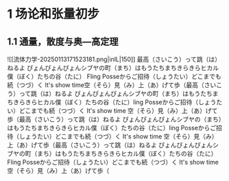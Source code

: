 # 1 场论和张量初步

## 1.1 通量，散度与奥—高定理

![[流体力学-20250113171523181.png|inlL|150]] 最高（さいこう）って跳（は）ねるよ ぴょんぴょんぴょんシブヤの町（まち）はもうたちまちきらきらヒカル僕（ぼく）たちの谷（たに）
Fling Posseからご招待（しょうたい）どこまでも続（つづ）く It's show time空（そら）見（み）上（あ）げて歩（最高（さいこう）って跳（は）ねるよ ぴょんぴょんぴょんシブヤの町（まち）はもうたちまちきらきらヒカル僕（ぼく）たちの谷（たに）ling Posseからご招待（しょうたい）どこまでも続（つづ）く It's show time 空（そら）見（み）上（あ）げて歩（最高（さいこう）って跳（は）ねるよ ぴょんぴょんぴょんシブヤの（まち）はもうたちまちきらきらヒカル僕（ぼく）たちの谷（たに）ling Posseからご招待（しょうたい）どこまでも続（つづ）く It's show time 空（そら）見（み）上（あ）げて歩（最高（さいこう）って跳（は）ねるよ ぴょんぴょんぴょんシブヤの町（まち）はもうたちまちきらきらヒカル僕（ぼく）たちの谷（たに）Fling Posseからご招待（しょうたい）どこまでも続（つづ）く It's show time 空（そら）見（み）上（あ）げて歩（
